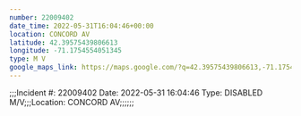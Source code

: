 ```yaml
---
number: 22009402
date_time: 2022-05-31T16:04:46+00:00
location: CONCORD AV
latitude: 42.39575439806613
longitude: -71.1754554051345
type: M V
google_maps_link: https://maps.google.com/?q=42.39575439806613,-71.1754554051345
---
```


;;;Incident #: 22009402  Date: 2022-05-31 16:04:46   Type: DISABLED M/V;;;Location: CONCORD AV;;;;;;
